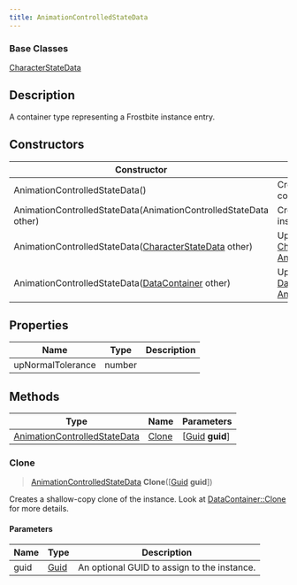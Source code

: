 ```yaml
---
title: AnimationControlledStateData
---
```

### Base Classes

[CharacterStateData](/vext/ref/fb/characterstatedata/)

## Description

A container type representing a Frostbite instance entry.

## Constructors

| Constructor                                                                             | Description                                                                                                                                     |
| --------------------------------------------------------------------------------------- | ----------------------------------------------------------------------------------------------------------------------------------------------- |
| AnimationControlledStateData()                                                          | Create a new instance of this container type.                                                                                                   |
| AnimationControlledStateData(AnimationControlledStateData other)                        | Create a reference copy of an instance of the same type.                                                                                        |
| AnimationControlledStateData([CharacterStateData](/vext/ref/fb/characterstatedata/) other)            | Upcast an instance of type [CharacterStateData](/vext/ref/fb/characterstatedata/) to [AnimationControlledStateData](/vext/ref/fb/animationcontrolledstatedata/).            |
| AnimationControlledStateData([DataContainer](/vext/ref/shared/class/datacontainer) other) | Upcast an instance of type [DataContainer](/vext/ref/shared/class/datacontainer) to [AnimationControlledStateData](/vext/ref/fb/animationcontrolledstatedata/). |

## Properties

| Name              | Type   | Description |
| ----------------- | ------ | ----------- |
| upNormalTolerance | number |             |

## Methods

| Type                                                         | Name            | Parameters                                     |
| ------------------------------------------------------------ | --------------- | ---------------------------------------------- |
| [AnimationControlledStateData](/vext/ref/fb/animationcontrolledstatedata/) | [Clone](#clone) | \[[Guid](/vext/ref/shared/class/guid) **guid**\] |

### Clone

> [AnimationControlledStateData](/vext/ref/fb/animationcontrolledstatedata/) **Clone**(\[[Guid](/vext/ref/shared/class/guid) **guid**\])

Creates a shallow-copy clone of the instance. Look at [DataContainer::Clone](/vext/ref/shared/class/datacontainer#clone) for more details.

#### Parameters

| Name | Type         | Description                                 |
| ---- | ------------ | ------------------------------------------- |
| guid | [Guid](/vext/ref/shared/class/guid/) | An optional GUID to assign to the instance. |
